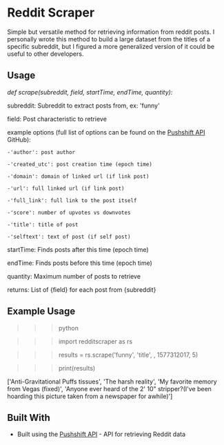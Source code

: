# Reddit Scraper

Simple but versatile method for retrieving information from reddit posts. I personally wrote this method to build a large dataset from the titles of a specific subreddit, but I figured a more generalized version of it could be useful to other developers.

## Usage
*def scrape(subreddit, field, startTime, endTime, quantity):*

subreddit: Subreddit to extract posts from, ex: 'funny'

field: Post characteristic to retrieve

  example options (full list of options can be found on the [Pushshift API](https://github.com/pushshift/api) GitHub):
  
    -'author': post author
    
    -'created_utc': post creation time (epoch time)
    
    -'domain': domain of linked url (if link post)
    
    -'url': full linked url (if link post)
    
    -'full_link': full link to the post itself
    
    -'score': number of upvotes vs downvotes
    
    -'title': title of post
    
    -'selftext': text of post (if self post)
    
startTime: Finds posts after this time (epoch time)

endTime: Finds posts before this time (epoch time)

quantity: Maximum number of posts to retrieve

returns: List of {field} for each post from {subreddit} 


## Example Usage
>>> python

>>> import redditscraper as rs

>>> results = rs.scrape('funny', 'title', , 1577312017, 5)

>>> print(results)

['Anti-Gravitational Puffs tissues', 'The harsh reality', 'My favorite memory from Vegas (fixed)', 'Anyone ever heard of the 2\' 10" stripper?(I\'ve been hoarding this picture taken from a newspaper for awhile)']


## Built With

* Built using the [Pushshift API](https://github.com/pushshift/api) - API for retrieving Reddit data
